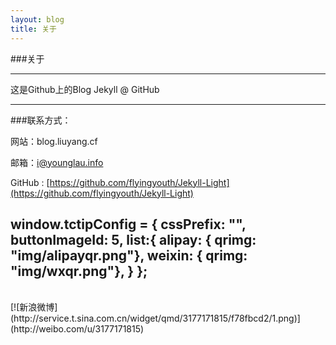 ```yaml
---
layout: blog
title: 关于
---
```

	
###关于

----

这是Github上的Blog Jekyll @ GitHub

----

###联系方式：

网站：blog.liuyang.cf

邮箱：i@younglau.info	

GitHub : [https://github.com/flyingyouth/Jekyll-Light](https://github.com/flyingyouth/Jekyll-Light)

window.tctipConfig = {
			cssPrefix:  "",
			buttonImageId: 5,
			list:{
				alipay: { qrimg: "img/alipayqr.png"},
				weixin: { qrimg: "img/wxqr.png"},
			}
		};
	</script>
	<script src="js/qrcode.js"></script>
	<script src="js/tctip.js"></script>
----
<br> 
[![新浪微博](http://service.t.sina.com.cn/widget/qmd/3177171815/f78fbcd2/1.png)](http://weibo.com/u/3177171815)
